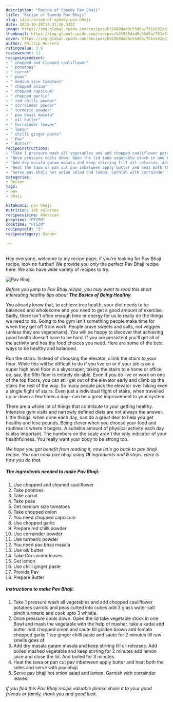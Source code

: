 ```yaml
---
description: "Recipe of Speedy Pav Bhaji"
title: "Recipe of Speedy Pav Bhaji"
slug: 1424-recipe-of-speedy-pav-bhaji
date: 2020-10-20T14:31:26.343Z
image: https://img-global.cpcdn.com/recipes/b31988dad0c55d9a/751x532cq70/pav-bhaji-recipe-main-photo.jpg
thumbnail: https://img-global.cpcdn.com/recipes/b31988dad0c55d9a/751x532cq70/pav-bhaji-recipe-main-photo.jpg
cover: https://img-global.cpcdn.com/recipes/b31988dad0c55d9a/751x532cq70/pav-bhaji-recipe-main-photo.jpg
author: Phillip Herrera
ratingvalue: 3.9
reviewcount: 11
recipeingredient:
- " chopped and cleaned cauliflower"
- " potatoes"
- " carrot"
- " peas"
- " medium size tomatoes"
- " chopped onion"
- " chopped capcicum"
- " chopped garlic"
- " red chilli powder"
- " corrainder powder"
- " turmeric powder"
- " pav bhaji masala"
- " oil butter"
- " Corrainder leaves"
- " lemon"
- " chilli ginger paste"
- " Pav"
- " Butter"
recipeinstructions:
- "Take 1 pressure wash all vegetables and add chopped cauliflower potatoes carrots and peas cutted into cubes.add 2 glass water salt pinch turmeric and cook upto 3 whistle."
- "Once pressure cools down. Open the lid take vegetable stock in one Bowl and mash the vegetable with the help of masher. take a kadai add butter add chopped onion and saute till golden brown add tomato chopped garlic 1 tsp ginger chilli paste and saute for 2 minutes till raw smells goes of"
- "Add dry masala garam masala and keep stirring till oil releases. Add boiled mashed vegetable and keep stirring for 2 minutes add lemon juice and close the lid. And boiled for 3 minutes."
- "Heat the tawa or pan cut pav inbetween apply butter and heat both the sides and serve with pav bhaji"
- "Serve pav bhaji hot onion salad and lemon. Garnish with corrainder leaves."
categories:
- Recipe
tags:
- pav
- bhaji

katakunci: pav bhaji 
nutrition: 145 calories
recipecuisine: American
preptime: "PT25M"
cooktime: "PT52M"
recipeyield: "2"
recipecategory: Dinner

---
```

<br>
Hey everyone, welcome to my recipe page, if you're looking for Pav Bhaji recipe, look no further! We provide you only the perfect Pav Bhaji recipe here. We also have wide variety of recipes to try.
<br>


![Pav Bhaji](https://img-global.cpcdn.com/recipes/b31988dad0c55d9a/751x532cq70/pav-bhaji-recipe-main-photo.jpg)

<i>Before you jump to Pav Bhaji recipe, you may want to read this short interesting healthy tips about <strong>The Basics of Being Healthy</strong>.</i>

You already know that, to achieve true health, your diet needs to be balanced and wholesome and you need to get a good amount of exercise. Sadly, there isn't often enough time or energy for us to really do the things we need to do. Going to the gym isn't something people make time for when they get off from work. People crave sweets and salts, not veggies (unless they are vegetarians). You will be happy to discover that achieving good health doesn't have to be hard. If you are persistent you'll get all of the activity and healthy food choices you need. Here are some of the best ways to be healthy and balanced.

Run the stairs. Instead of choosing the elevator, climb the stairs to your floor. While this will be difficult to do if you live on or if your job is on a super high level floor in a skyscraper, taking the stairs to a home or office on, say, the fifth floor is entirely do-able. Even if you do live or work on one of the top floors, you can still get out of the elevator early and climb up the stairs the rest of the way. So many people pick the elevator over hiking even a single flight of stairs. Even just a individual flight of stairs, when travelled up or down a few times a day--can be a great improvement to your system. 

There are a whole lot of things that contribute to your getting healthy. Intensive gym visits and narrowly defined diets are not always the answer. Little things, when done each day, can do a great deal to help you get healthy and lose pounds. Being clever when you choose your food and routines is where it begins. A suitable amount of physical activity each day is also important. The numbers on the scale aren't the only indicator of your healthfulness. You really want your body to be strong too. 


<i>We hope you got benefit from reading it, now let's go back to pav bhaji recipe. You can cook pav bhaji using <strong>18</strong> ingredients and <strong>5</strong> steps. Here is how you do that.
</i>

##### The ingredients needed to make Pav Bhaji:

1. Use  chopped and cleaned cauliflower
1. Take  potatoes
1. Take  carrot
1. Take  peas
1. Get  medium size tomatoes
1. Take  chopped onion
1. You need  chopped capcicum
1. Use  chopped garlic
1. Prepare  red chilli powder
1. Use  corrainder powder
1. Use  turmeric powder
1. You need  pav bhaji masala
1. Use  oil/ butter
1. Take  Corrainder leaves
1. Get  lemon
1. Use  chilli ginger paste
1. Provide  Pav
1. Prepare  Butter


##### Instructions to make Pav Bhaji:

1. Take 1 pressure wash all vegetables and add chopped cauliflower potatoes carrots and peas cutted into cubes.add 2 glass water salt pinch turmeric and cook upto 3 whistle.
1. Once pressure cools down. Open the lid take vegetable stock in one Bowl and mash the vegetable with the help of masher. take a kadai add butter add chopped onion and saute till golden brown add tomato chopped garlic 1 tsp ginger chilli paste and saute for 2 minutes till raw smells goes of
1. Add dry masala garam masala and keep stirring till oil releases. Add boiled mashed vegetable and keep stirring for 2 minutes add lemon juice and close the lid. And boiled for 3 minutes.
1. Heat the tawa or pan cut pav inbetween apply butter and heat both the sides and serve with pav bhaji
1. Serve pav bhaji hot onion salad and lemon. Garnish with corrainder leaves.


<i>If you find this Pav Bhaji recipe valuable please share it to your good friends or family, thank you and good luck.</i>
